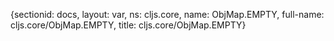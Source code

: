 {sectionid: docs, layout: var, ns: cljs.core, name: ObjMap.EMPTY, full-name: cljs.core/ObjMap.EMPTY,
  title: cljs.core/ObjMap.EMPTY}
